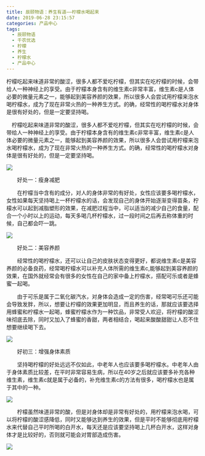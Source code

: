 ```yaml
---
title: 辰颐物语：养生有道——柠檬水喝起来
date: 2019-06-28 23:15:57
categories: 产品中心
tags:
  - 辰颐物语
  - 千农优选
  - 柠檬
  - 养生
  - 柠檬水
  - 产品中心
---
```


柠檬吃起来味道非常的酸涩，很多人都不爱吃柠檬，但其实在吃柠檬的时候，会带给人一种神经上的享受。由于柠檬本身含有的维生素c非常丰富，维生素c是人体必要的微量元素之一，能够起到美容养颜的效果，所以很多人会尝试用柠檬来泡水喝柠檬水，成为了现在非常火热的一种养生方式。的确，经常性的喝柠檬水对身体是很有好处的，但是一定要坚持喝。

<!-- more -->



　柠檬吃起来味道非常的酸涩，很多人都不爱吃柠檬，但其实在吃柠檬的时候，会带给人一种神经上的享受。由于柠檬本身含有的维生素c非常丰富，维生素c是人体必要的微量元素之一，能够起到美容养颜的效果，所以很多人会尝试用柠檬来泡水喝柠檬水，成为了现在非常火热的一种养生方式。的确，经常性的喝柠檬水对身体是很有好处的，但是一定要坚持喝。

![](//upload-images.jianshu.io/upload_images/15717308-5e235e8c4323bc1b?imageMogr2/auto-orient/strip%7CimageView2/2/w/315/format/webp)

　　好处一：瘦身减肥

　　在柠檬当中含有的成分，对人的身体非常的有好处，女性应该要多喝柠檬水，女性如果每天坚持喝上一杯柠檬水的话，会发现自己的身体开始逐渐变得苗条，柠檬水可以起到减脂塑形的效果，在减肥过程当中，可以适当的减少自己的食量，配合一个小时以上的运动，每天多喝几杯柠檬水，过一段时间之后再去称体重的时候，自己都会吓一跳。

![](//upload-images.jianshu.io/upload_images/15717308-a050d48bc6bb32b6?imageMogr2/auto-orient/strip%7CimageView2/2/w/315/format/webp)

　　好处二：美容养颜

　　经常性的喝柠檬水，还可以让自己的皮肤状态变得更好，都说维生素c是美容养颜的必备良药，经常喝柠檬水可以补充人体所需的维生素c,能够起到美容养颜的效果，在国外就经常会有很多的女性在自己的家中备上柠檬水，搭配可乐或者是蜂蜜一起喝。

　　由于可乐是属于二氧化碳汽水，对身体会造成一定的伤害，经常喝可乐还可能会导致发胖，所以，想要让柠檬的效果更加明显，而且养生的话，那就应该要选择用蜂蜜和柠檬水一起喝，蜂蜜柠檬水作为一种饮品，非常受人欢迎，将柠檬的酸涩味彻底去除，同时又加入了蜂蜜的香甜，两者相结合，喝起来酸酸甜甜让人忍不住想要继续喝下去。

![](//upload-images.jianshu.io/upload_images/15717308-820f946ca11b26cd?imageMogr2/auto-orient/strip%7CimageView2/2/w/400/format/webp)

　　好初三：增强身体素质

　　坚持喝柠檬的好处远远不仅如此，中老年人也应该要多喝柠檬水。中老年人由于身体素质比较差，在平时非常容易生病，所以在40岁之后就应该要多补充各种维生素，维生素c就是属于必备的，补充维生素c的方法有很多，喝柠檬水也是属于其中的一种。

![](//upload-images.jianshu.io/upload_images/15717308-e9b992802c4e0b28?imageMogr2/auto-orient/strip%7CimageView2/2/w/400/format/webp)

　　柠檬虽然味道非常的酸，但是对身体却是非常有好处的，用柠檬来泡水喝，可以将柠檬的酸涩感降低，同时又能够达到养生的效果，但是平时不能够彻底用柠檬水来代替自己平时所喝的白开水，每天还是应该要坚持喝上几杯白开水，这样对身体才是比较好的，否则就可能会对胃部造成伤害。

![](//upload-images.jianshu.io/upload_images/15717308-c181ba0394a1260c?imageMogr2/auto-orient/strip%7CimageView2/2/w/427/format/webp)
